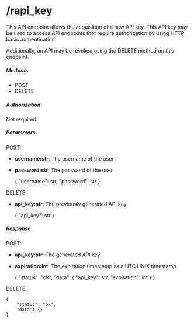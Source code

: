 # /rapi_key

This API endpoint allows the acquisition of a new API key.
This API key may be used to access API endpoints that require
authorization by using HTTP basic authentication.

Additionally, an API may be revoked using the DELETE method on this endpoint.

##### Methods

* POST
* DELETE

##### Authorization

Not required

##### Parameters

POST:

* **username:str**: The username of the user
* **password:str**: The password of the user


    {
        "username": str,
        "password": str
    }
    
DELETE:

* **api_key:str**: The previously generated API key


    {
        "api_key": str
    }

##### Response

POST:

* **api_key:str**: The generated API key
* **expiration:int**: The expiration timestamp as a UTC UNIX timestamp

    {
        "status": "ok",
        "data": {
            "api_key": str,
            "expiration": int
        }
    }

DELETE:

    {
        "status": "ok",
        "data": {}
    }
